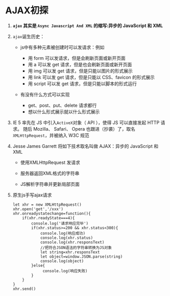 # AJAX初探

1.  **`ajax` 其实是 `Async Javascript And XML` 的缩写:异步的 JavaScript 和 XML** 

2.  `ajax`诞生历史：
     - js中有多种元素被创建时可以发请求：例如
        - 用 form 可以发请求，但是会刷新页面或新开页面  
        - 用 a 可以发 get 请求，但是也会刷新页面或新开页面 
        - 用 img 可以发 get 请求，但是只能以图片的形式展示 
        - 用 link 可以发 get 请求，但是只能以 CSS、favicon 的形式展示 
        - 用 script 可以发 get 请求，但是只能以脚本的形式运行 
        
     - 有没有什么方式可以实现
        - get、post、put、delete 请求都行
        - 想以什么形式展示就以什么形式展示

3. IE 5 率先在  JS  中引入` ActiveX `对象（ API ），使得  JS 可以直接发起 HTTP 请求。 随后 Mozilla、 Safari、 Opera 也跟进（抄袭）了，取名 `XMLHttpRequest`，并被纳入 W3C 规范 

4. Jesse James Garrett 将如下技术取名叫做 AJAX：异步的 JavaScript 和 XML 
   - 使用XMLHttpRequest 发请求

   - 服务器返回XML格式的字符串

   - JS解析字符串并更新局部页面

     

5. 原生js手写ajax请求

     ```
     let xhr = new XMLHttpRequest()
     xhr.open('get','/xxx')
     xhr.onreadystatechange=function(){
         if(xhr.readyState===4){
             console.log('请求响应完毕')
             if(xhr.status>=200 && xhr.status<300){
                 console.log(响应成功)
                 console.log(xhr.status)
                 console.log(xhr.responsText) 
                 //把符合JSON语法的字符串转换为JS对象
                 let string=xhr.responsText
                 let object=window.JSON.parse(string)
                 console.log(object)
             }else{
                  console.log(响应失败)
             }
         }
     }
     xhr.send()
     ```

     
